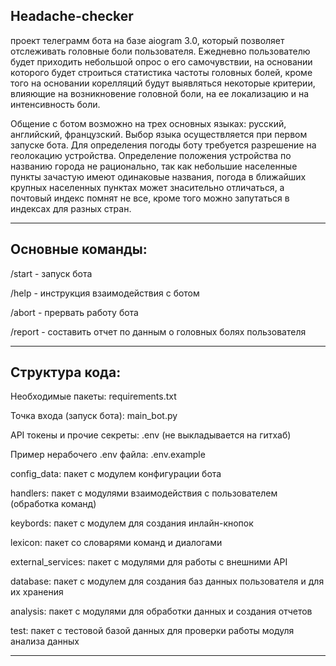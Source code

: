 Headache-checker
-------------------------------------------------------------------------
проект телеграмм бота на базе aiogram 3.0, который позволяет отслеживать головные боли пользователя. 
Ежедневно пользователю будет приходить небольшой опрос о его самочувствии, на основании которого будет строиться статистика частоты головных болей, 
кроме того на основании корелляций будут выявляться некоторые критерии, влияющие на возникновение головной боли, 
на ее локализацию и на интенсивность боли.

Общение с ботом возможно на трех основных языках: русский, английский, французский. 
Выбор языка осуществляется при первом запуске бота.
Для определения погоды боту требуется разрешение на геолокацию устройства. 
Определение положения устройства по названию города не рационально, так как небольшие населенные пункты зачастую имеют одинаковые названия, 
погода в ближайших крупных населенных пунктах может знасительно отличаться, а почтовый индекс помнят не все, 
кроме того можно запутаться в индексах для разных стран.

--------------------------------------------------------------------------

Основные команды:
---------------------------------------------------------------------------

/start - запуск бота

/help - инструкция взаимодействия с ботом

/abort - прервать работу бота

/report - составить отчет по данным о головных болях пользователя

---------------------------------------------------------------------------
Структура кода:
---------------------------------------------------------------------------

Необходимые пакеты: requirements.txt

Точка входа (запуск бота): main_bot.py

API токены и прочие секреты: .env (не выкладывается на гитхаб)

Пример нерабочего .env файла: .env.example

config_data: пакет с модулем конфигурации бота

handlers: пакет с модулями взаимодействия с пользователем (обработка команд)

keybords: пакет с модулем для создания инлайн-кнопок

lexicon: пакет со словарями команд и диалогами

external_services: пакет с модулями для работы с внешними API 

database: пакет с модулем для создания баз данных пользователя и для их хранения

analysis: пакет с модулями для обработки данных и создания отчетов

test: пакет с тестовой базой данных для проверки работы модуля анализа данных

-----------------------------------------------------------------------------
